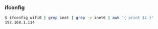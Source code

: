 ### ifconfig

```sh
$ ifconfig wifi0 | grep inet | grep -v inet6 | awk '{ print $2 }'
192.168.1.114
```
